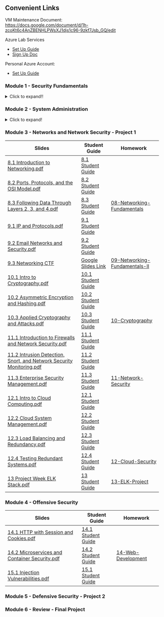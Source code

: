 ## Convenient Links
VM Maintenance Document:  
https://docs.google.com/document/d/1h-zcoKt6c4AnZBENHLPWsXJ1djs1c96-9zkf7Jsb_GQ/edit

Azure Lab Services
- [Set Up Guide](Week-06/3/LabAccessGuide.md)
- [Sign Up Doc](https://docs.google.com/spreadsheets/d/1SY4lAN5ElXK7JJvklO5_CYoSs0NUc1vSqFUaqsw3vrQ/edit#gid=0)

Personal Azure Account:
- [Set Up Guide](https://docs.google.com/document/d/1gs_09b7eotl7hzTL82xlqPt-OwOd0aWA78qcQxtMr6Y/edit)

### Module 1 - Security Fundamentals
<details>
    <summary>Click to expand!!</summary>

| Slides | Student Guide | Homework |
|--------| ------------- | -------- |
|[1.1 The Cybersecurity Mindset.pdf](Week-01/1/1.1%20The%20Cybersecurity%20Mindset.pdf) | [1.1 Student Guide](Week-01/1/StudentGuide.md) |
|[1.2 Attacking and Defending.pdf](Week-01/2/1.2%20Attacking%20and%20Defending.pdf) | [1.2 Student Guide](Week-01/2/StudentGuide.md) |
|[1.3_ Surveying the Cyberspace.pdf](Week-01/3/1.3_%20Surveying%20the%20Cyberspace.pdf) | [1.3 Student Guide](Week-01/3/StudentGuide.md) | [01-Cybersecurity-101](Week-01/Homework/01-Cybersecurity-101/Unsolved)|
|[2.1 Introduction to Security Within the Organization.pdf](Week-02/1/2.1%20Introduction%20to%20Security%20Within%20the%20Organization.pdf) | [2.1 Student Guide](Week-02/1/StudentGuide.md)|
|[2.2 Risk Management and Threat Modeling.pdf](Week-02/2/2.2%20Risk%20Management%20and%20Threat%20Modeling.pdf) | [2.2 Student Guide](Week-02/2/StudentGuide.md)|
|[2.3 Governance and Compliance.pdf](Week-02/3/2.3%20Governance%20and%20Compliance.pdf)|[2.3 Student Guide](Week-02/3/StudentGuide.md) | [02-GRC](Week-02/Homework)

</details>

### Module 2 - System Administration
<details>
    <summary>Click to expand!</summary>

| Slides | Student Guide | Homework |
|--------| ------------- | -------- |
|[3.1 How Sweet is Terminal.pdf](Week-03/1/3.1%20How%20Sweet%20is%20Terminal.pdf) | [3.1 Student Guide](Week-03/1/StudentGuide.md) |
|[3.2 Commanding the Command Line.pdf](Week-03/2/3.2%20Commanding%20the%20Command%20Line.pdf) | [3.2 Student Guide](Week-03/2/StudentGuide.md) |
|[3.3 Sticking to the Script.pdf](Week-03/3/3.3%20Sticking%20to%20the%20Script.pdf) | [3.3 Student Guide](Week-03/3/StudentGuide.md) | [03-Terminal-and-Bash](Week-03/Homework) |
|[4.1 Introduction to Linux.pdf](Week-04/1/4.1%20Introduction%20to%20Linux.pdf) | [4.1 Student Guide](Week-04/1/StudentGuide.md) |
|[4.2 Access Controls.pdf](Week-04/2/4.2%20Access%20Controls.pdf) | [4.2 Student Guide](Week-04/2/StudentGuide.md) |
|[4.3 Managing Permissions and Services.pdf](Week-04/3/4.3%20Managing%20Permissions%20and%20Services.pdf) | [4.3 Student Guide](Week-04/3/StudentGuide.md) | [04-LinuxSysAdmin-Fundamentals](Week-04/Homework) |
| [5.1 Backups and tar.pdf](Week-05/1/5.1%20Backups%20and%20tar.pdf) | [5.1 Student Guide](Week-05/1/StudentGuide.md) |
|[5.2 Cron and Scheduled Jobs.pdf](Week-05/2/5.2%20Cron%20and%20Scheduled%20Jobs.pdf) | [5.2 Student Guide](Week-05/2/StudentGuide.md) |
|[5.3 Monitoring Log Files.pdf](Week-05/3/5.3%20Monitoring%20Log%20Files.pdf) | [5.3 Student Guide](Week-05/3/StudentGuide.md) | [05-Archiving-and-Logging-Data](Week-05/Homework)
|[6.1 Combining Commands.pdf](Week-06/1/6.1%20Combining%20Commands.pdf) | [6.1 Student Guide](Week-06/1/StudentGuide.md) |
|[6.2 Ifs and Lists.pdf](Week-06/2/6.2%20Ifs%20and%20Lists.pdf) | [6.2 Student Guide](Week-06/2/studentguide.md) |
| [6.3 Linux Scavenger Hunt.pdf](Week-06/3/6.3%20Linux%20Scavenger%20Hunt.pdf) | [Google Slides Link](https://docs.google.com/presentation/d/1R1cLZa_xRXYqOwEHsiyGWP90YndeZmhE8cFmx8tK168/edit#slide=id.g4f80a3047b_0_990) | [06-Bash-Scripting-and-Programming](Week-06/Homework) |
| [7.1 Introduction to Windows.pdf](Week-07/1/7.1%20Introduction%20to%20Windows.pdf) | [7.1 Student Guide](Week-07/1/StudentGuide.md) | 
[7.2 PowerShell Scripting.pdf](Week-07/2/7.2%20PowerShell%20Scripting.pdf) | [7.2 Student Guide](Week-07/2/StudentGuide.md) | 
[7.3 Active Directory Domain Services.pdf](Week-07/3/7.3%20Active%20Directory%20Domain%20Services.pdf) | [7.3 Student Guide](Week-07/3/StudentGuide.md) | [07-Windows-Administration-and-Hardening](Week-07/Homework) |
</details>

### Module 3 - Networks and Network Security - Project 1
| Slides | Student Guide | Homework |
|--------| ------------- | -------- |
|[8.1 Introduction to Networking.pdf](Week-08/1/8.1%20Introduction%20to%20Networking.pdf) | [8.1 Student Guide](Week-08/1/StudentGuide.md) | 
|[8.2 Ports, Protocols, and the OSI Model.pdf](Week-08/2/8.2%20Ports,%20Protocols,%20and%20the%2OSI%20Model.pdf) | [8.2 Student Guide](Week-08/2/StudentGuide.md) |
|[8.3 Following Data Through  Layers 2, 3, and 4.pdf](Week-08/3/8.3%20Following%20Data%20Through%20%20Layers%202,%203,%20and%204.pdf) | [8.3 Student Guide](Week-08/3/StudentGuide.md) | [08-Networking-Fundamentals](Week-08/Homework) | 
|[9.1 IP and Protocols.pdf](9.1%20IP%20and%20Protocols.pdf) | [9.1 Student Guide](Week-09/1/StudentGuide.md) |
|[9.2 Email Networks and Security.pdf](Week-09/2/9.2%20Email%20Networks%20and%20Security.pdf) | [9.2 Student Guide](Week-09/2/studentguide.md) |
|[9.3 Networking CTF](Week-09/3/9.3%20Networking%20Capture%20the%20Flag.pdf) | [Google Slides Link](https://docs.google.com/presentation/d/1yFYFlcLYuO90e1fC4snuyZ95XnjNrixQv-_0pJnx0vo/edit?usp=sharing) | [09-Networking-Fundamentals-II](Week-09/Homework) |
|[10.1 Intro to Cryptography.pdf](Week-10/1/10.1%20Intro%20to%20Cryptography.pdf) | [10.1 Student Guide](Week-10/1/StudentGuide.md) |
|[10.2 Asymmetric Encryption and Hashing.pdf](Week-10/2/10.2%20Asymmetric%20Encryption%20and%20Hashing.pdf) | [10.2 Student Guide](Week-10/2/StudentGuide.md) |
|[10.3 Applied Cryptography and Attacks.pdf](Week-10/3/10.3%20Applied%20Cryptography%20and%20Attacks.pdf) | [10.3 Student Guide](Week-10/3/StudentGuide.md) | [10-Cryptography](Week-10/Homework) |
[11.1 Introduction to Firewalls and Network Security.pdf](Week-11/1/11.1%20Introduction%20to%20Firewalls%20and%20Network%20Security.pdf) | [11.1 Student Guide](Week-11/1/StudentGuide.md) |
[11.2 Intrusion Detection, Snort, and Network Security Monitoring.pdf](Week-11/2/11.2%20Intrusion%20Detection,%20Snort,%20and%20Network%20Security%20Monitoring.pdf) | [11.2 Student Guide](Week-11/2/StudentGuide.md) |
[11.3 Enterprise Security Management.pdf](Week-11/3/11.3%20Enterprise%20Security%20Management.pdf) | [11.3 Student Guide](Week-11/3/StudentGuide.md) | [11-Network-Security](Week-11/Homework) |
[12.1 Intro to Cloud Computing.pdf](Week-12/1/12.1%20Intro%20to%20Cloud%20Computing.pdf) | [12.1 Student Guide](Week-12/1/StudentGuide.md) |
[12.2 Cloud System Management.pdf](Week-12/2/12.2%20Cloud%20System%20Management.pdf) | [12.2 Student Guide](Week-12/2/StudentGuide.md) |
[12.3 Load Balancing and Redundancy.pdf](Week-12/3/12.3%20Load%20Balancing%20and%20Redundancy.pdf) | [12.3 Student Guide](Week-12/3/StudentGuide.md) |
[12.4 Testing Redundant Systems.pdf](Week-12/4/12.4%20Testing%20Redundant%20Systems.pdf) | [12.4 Student Guide](Week-12/4/StudentGuide.md) | [12-Cloud-Security](Week-12/Homework) |
[13 Project Week ELK Stack.pdf](Week-13/13%20Project%20Week%20ELK%20Stack.pdf) | [13 Student Guide](Week-13/StudentGuide.md) | [13-ELK-Project](Week-13/Homework/Unsolved/)

### Module 4 - Offensive Security
| Slides | Student Guide | Homework |
|--------| ------------- | -------- |
|[14.1 HTTP with Session and Cookies.pdf](Week-14/1/14.1%20HTTP%20with%20Session%20and%20Cookies.pdf) | [14.1 Student Guide](Week-14/1/StudentGuide.md) | 
|[14.2 Microservices and Container Security.pdf](Week-14/2/14.2%20Microservices%20and%20Container%20Security.pdf) | [14.2 Student Guide](Week-14/2/StudentGuide.md) | [14-Web-Development](Week-14/Homework) |
|[15.1 Injection Vulnerabilities.pdf](Week-15/1/15.1%20Injection%20Vulnerabilities.pdf) | [15.1 Student Guide](Week-15/1/StudentGuide.md) |
### Module 5 - Defensive Security - Project 2

### Module 6 - Review - Final Project
